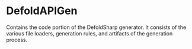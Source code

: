 # DefoldAPIGen

Contains the code portion of the DefoldSharp generator.  It consists of the various file loaders, generation rules, and artifacts of the generation process.
